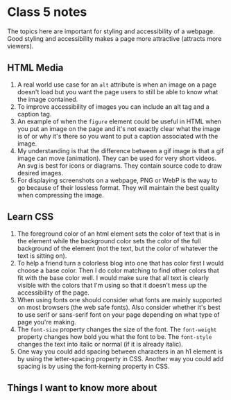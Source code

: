 # Class 5 notes

The topics here are important for styling and accessibility of a webpage. Good styling and accessibility makes a page more attractive (attracts more viewers).

## HTML Media

1. A real world use case for an ```alt``` attribute is when an image on a page doesn't load but you want the page users to still be able to know what the image contained.
2. To improve accessibility of images you can include an alt tag and a caption tag.
3. An example of when the ```figure``` element could be useful in HTML when you put an image on the page and it's not exactly clear what the image is of or why it's there so you want to put a caption associated with the image.
4. My understanding is that the difference between a gif image is that a gif image can move (animation). They can be used for very short videos. An svg is best for icons or diagrams. They contain source code to draw desired images.
5. For displaying screenshots on a webpage, PNG or WebP is the way to go because of their lossless format. They will maintain the best quality when compressing the image.

## Learn CSS

1. The foreground color of an html element sets the color of text that is in the element while the background color sets the color of the full background of the element (not the text, but the color of whatever the text is sitting on).
2. To help a friend turn a colorless blog into one that has color first I would choose a base color. Then I do color matching to find other colors that fit with the base color well. I would make sure that all text is clearly visible with the colors that I'm using so that it doesn't mess up the accessibility of the page.
3. When using fonts one should consider what fonts are mainly supported on most browsers (the web safe fonts). Also consider whether it's best to use serif or sans-serif font on your page depending on what type of page you're making.
4. The ```font-size``` property changes the size of the font. The ```font-weight``` property changes how bold you what the font to be. The ```font-style``` changes the text into italic or normal (if it is already italic).
5. One way you could add spacing between characters in an h1 element is by using the letter-spacing property in CSS. Another way you could add spacing is by using the font-kerning property in CSS.

## Things I want to know more about
